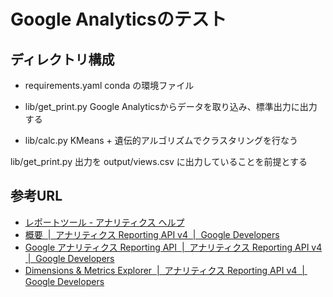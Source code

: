 # Google Analyticsのテスト

## ディレクトリ構成
* requirements.yaml
conda の環境ファイル

* lib/get\_print.py
Google Analyticsからデータを取り込み、標準出力に出力する

* lib/calc.py
KMeans + 遺伝的アルゴリズムでクラスタリングを行なう

lib/get\_print.py 出力を output/views.csv に出力していることを前提とする

## 参考URL
* [レポートツール - アナリティクス ヘルプ](*https://support.google.com/analytics/topic/6175347?hl=ja&ref_topic=1727148 "レポートツール - アナリティクス ヘルプ")
* [概要  |  アナリティクス Reporting API v4  |  Google Developers](https://developers.google.com/analytics/devguides/reporting/core/v4/?utm_source=analytics-discover-page&utm_medium=referral-internal&utm_campaign=content-cross-promo&utm_content=reporting-api-card "概要  |  アナリティクス Reporting API v4  |  Google Developers")
* [Google アナリティクス Reporting API  |  アナリティクス Reporting API v4  |  Google Developers](https://developers.google.com/analytics/devguides/reporting/core/v4/rest/ "Google アナリティクス Reporting API  |  アナリティクス Reporting API v4  |  Google Developers")
* [Dimensions & Metrics Explorer  |  アナリティクス Reporting API v4  |  Google Developers](https://developers.google.com/analytics/devguides/reporting/core/dimsmets "Dimensions & Metrics Explorer  |  アナリティクス Reporting API v4  |  Google Developers")
